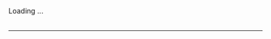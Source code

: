 <div id="code">Loading ...</div>
<a id='problem' style="display: block; text-align: center; visibility: hidden">Go to Problem</a>
<hr>
<table id='info' style="visibility: hidden">
  <tr>
    <th>Score</th>
    <td id='td-score'>0</td>
  </tr>
  <tr>
    <th>Owner</th>
    <td id='td-owner'>0x0000000000000000000000000000000000000000</td>
  </tr>
  <tr>
    <th>Challenger</th>
    <td id='td-challenger'>0x0000000000000000000000000000000000000000</td>
  </tr>
  <tr>
    <th>Chanllenge Time</th>
    <td id='td-timestamp'>1970-01-01 00:00:00</td>
  </tr>
  <tr>
    <th>Rank</th>
    <td id='td-rank'>TODO</td>
  </tr>
</table>


<div id='noenter' style="visibility: hidden">
    <h3  style="display: block; text-align: center">Not Entered</h3>
    <div style='align-items: center;/* width: 50%; */margin: auto auto;display: flex;justify-content: center;'><label styple="vertical-align:middle;display:inline-block; ">Your Score:</label><input style='text-align:center;vertical-align:middle;' id='score' /></div>
    <a id='compete' onclick='window.solution.compete()' style="display: block; text-align: center">Compete</a>
</div>
<div id='entered' style="visibility: hidden">
    <h3 style="display: block; text-align: center">Entered</h3>
    <h3 id='showscore'  style="display: block; text-align: center">Score: x</h3>
    <h3 id='rank' style="display: block; text-align: center; visibility: hidden">Rank: x</h3>
    <h3 id='challenger' style="display: block; text-align: center; visibility: hidden">Challenger: x</h3>
    <a id='lock' onclick='window.solution.lock()' style="display: block; text-align: center; visibility: hidden" >Lock</a>
    <a id='challenge' onclick='window.solution.challenge()' style="display: block; text-align: center;visibility: hidden"  >Challenge</a>
    <a id='revoke' onclick='window.solution.revoke()' style="display: block; text-align: center;visibility: hidden" >Revoke</a>
</div>
<script src="/assets/js/solution.js"></script>

